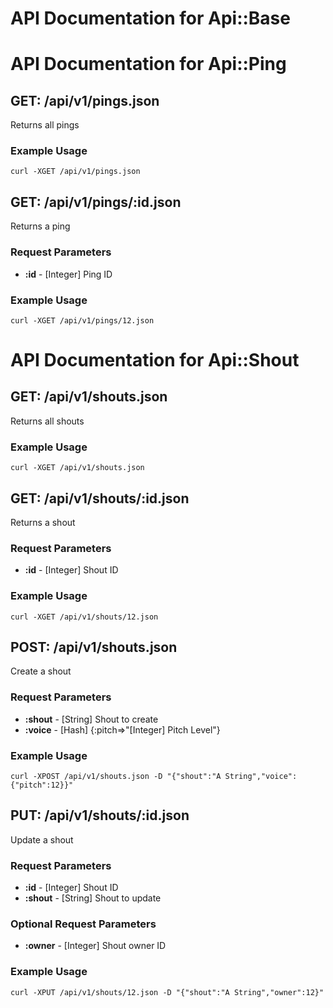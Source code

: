 # API Documentation for <span>Api::Base</span>
# API Documentation for <span>Api::Ping</span>

## GET: /api/v1/pings.json

Returns all pings



### Example Usage


```
curl -XGET /api/v1/pings.json
```


## GET: /api/v1/pings/:id.json

Returns a ping


### Request Parameters

* **:id** - [Integer] Ping ID



### Example Usage


```
curl -XGET /api/v1/pings/12.json
```

# API Documentation for <span>Api::Shout</span>

## GET: /api/v1/shouts.json

Returns all shouts



### Example Usage


```
curl -XGET /api/v1/shouts.json
```


## GET: /api/v1/shouts/:id.json

Returns a shout


### Request Parameters

* **:id** - [Integer] Shout ID



### Example Usage


```
curl -XGET /api/v1/shouts/12.json
```


## POST: /api/v1/shouts.json

Create a shout


### Request Parameters

* **:shout** - [String] Shout to create
* **:voice** - [Hash] {:pitch=>"[Integer] Pitch Level"}



### Example Usage


```
curl -XPOST /api/v1/shouts.json -D "{"shout":"A String","voice":{"pitch":12}}"
```


## PUT: /api/v1/shouts/:id.json

Update a shout


### Request Parameters

* **:id** - [Integer] Shout ID
* **:shout** - [String] Shout to update



### Optional Request Parameters

* **:owner** - [Integer] Shout owner ID


### Example Usage


```
curl -XPUT /api/v1/shouts/12.json -D "{"shout":"A String","owner":12}"
```

